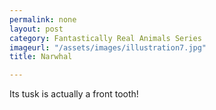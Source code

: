 ```yaml
---
permalink: none
layout: post
category: Fantastically Real Animals Series
imageurl: "/assets/images/illustration7.jpg"
title: Narwhal

---
```


Its tusk is actually a front tooth!
